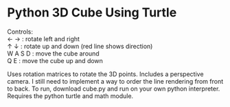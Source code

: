 # Python 3D Cube Using Turtle

Controls:  
← → : rotate left and right  
↑ ↓ : rotate up and down (red line shows direction)  
W A S D : move the cube around  
Q E : move the cube up and down

Uses rotation matrices to rotate the 3D points. Includes a perspective camera. I still need to implement a way to order the line rendering from front to back.
To run, download cube.py and run on your own python interpreter. Requires the python turtle and math module.
